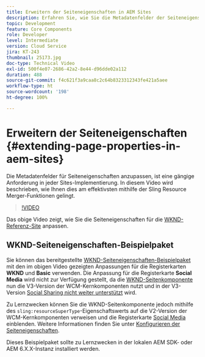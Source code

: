 ```yaml
---
title: Erweitern der Seiteneigenschaften in AEM Sites
description: Erfahren Sie, wie Sie die Metadatenfelder der Seiteneigenschaften in Adobe Experience Manager Sites erweitern. In diesem Video wird beschrieben, wie Ihnen dies am effektivsten mithilfe der Sling Resource Merger-Funktionen gelingt.
topic: Development
feature: Core Components
role: Developer
level: Intermediate
version: Cloud Service
jira: KT-243
thumbnail: 25173.jpg
doc-type: Technical Video
exl-id: 500f4e07-2686-42a2-8e44-d96dde02a112
duration: 488
source-git-commit: f4c621f3a9caa8c2c64b8323312343fe421a5aee
workflow-type: ht
source-wordcount: '198'
ht-degree: 100%

---
```


# Erweitern der Seiteneigenschaften {#extending-page-properties-in-aem-sites}

Die Metadatenfelder für Seiteneigenschaften anzupassen, ist eine gängige Anforderung in jeder Sites-Implementierung. In diesem Video wird beschrieben, wie Ihnen dies am effektivsten mithilfe der Sling Resource Merger-Funktionen gelingt.

>[!VIDEO](https://video.tv.adobe.com/v/25173?quality=12&learn=on)

Das obige Video zeigt, wie Sie die Seiteneigenschaften für die [WKND-Referenz-Site](https://github.com/adobe/aem-guides-wknd) anpassen.

## WKND-Seiteneigenschaften-Beispielpaket

Sie können das bereitgestellte [WKND-Seiteneigenschaften-Beispielpaket](./assets/WKND-PageProperties-Example-Dialog-1.0.zip) mit den im obigen Video gezeigten Anpassungen für die Registerkarten **WKND** und **Basic** verwenden. Die Anpassung für die Registerkarte **Social Media** wird nicht zur Verfügung gestellt, da die [WKND-Seitenkomponente](https://github.com/adobe/aem-guides-wknd/blob/main/ui.apps/src/main/content/jcr_root/apps/wknd/components/page/.content.xml#L5) nun die V3-Version der WCM-Kernkomponenten nutzt und in der V3-Version [Social Sharing nicht weiter unterstützt](https://github.com/adobe/aem-core-wcm-components/pull/1930) wird.

Zu Lernzwecken können Sie die WKND-Seitenkomponente jedoch mithilfe des `sling:resourceSuperType`-Eigenschaftswerts auf die V2-Version der WCM-Kernkomponenten verweisen und die Registerkarte [Social Media](https://github.com/adobe/aem-core-wcm-components/blob/main/content/src/content/jcr_root/apps/core/wcm/components/page/v2/page/_cq_dialog/.content.xml#L95) einblenden. Weitere Informationen finden Sie unter [Konfigurieren der Seiteneigenschaften](https://experienceleague.adobe.com/docs/experience-manager-65/developing/extending-aem/page-properties-views.html?lang=de#configuring-your-page-properties).

Dieses Beispielpaket sollte zu Lernzwecken in der lokalen AEM SDK- oder AEM 6.X.X-Instanz installiert werden.
